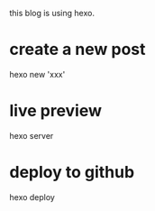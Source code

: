 this blog is using hexo.

# create a new post
hexo new 'xxx'

# live preview
hexo server

# deploy to github
hexo deploy
